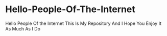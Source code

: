 # Hello-People-Of-The-Internet
Hello People Of the Internet This Is My Repository And I Hope You Enjoy It As Much As I Do
